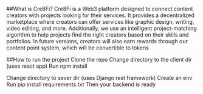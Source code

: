 ##What is Cre8Fi?
Cre8Fi is a Web3 platform designed to connect content creators with projects looking for their services. It provides a decentralized marketplace where creators can offer services like graphic design, writing, video editing, and more. Additionally, we use an intelligent project-matching algorithm to help projects find the right creators based on their skills and portfolios. In future versions, creators will also earn rewards through our content point system, which will be convertible to tokens

##How to run the project 
Clone the repo 
Change directory to the client dir (uses react app)
Run npm install 

Change directory to sever dir (uses Django rest framework)
Create an env
Run pip install requirements.txt
Then your backend is ready 
